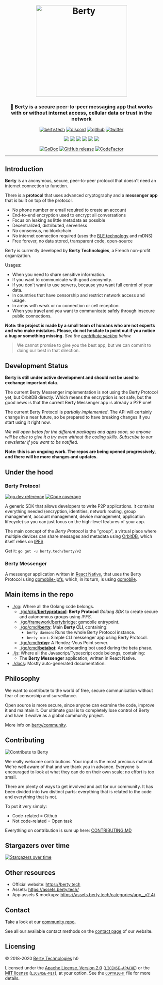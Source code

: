 <h1 align="center">
  <img src="https://berty.tech/img/berty.svg" alt="Berty" title="Berty" height="300px" />
</h1>

<h3 align="center">💬 Berty is a secure peer-to-peer messaging app that works with or without internet access, cellular data or trust in the network</h3>

<p align="center">
    <a href="https://berty.tech"><img alt="berty.tech" src="https://img.shields.io/badge/berty.tech-2845a7?logo=internet-explorer&style=flat" /></a>
    <a href="https://crpt.fyi/berty-discord"><img alt="discord" src="https://img.shields.io/badge/discord-gray?logo=discord" /></a>
    <a href="https://github.com/berty"><img alt="github" src="https://img.shields.io/badge/@berty-471961?logo=github" /></a>
    <a href="https://twitter.com/berty"><img alt="twitter" src="https://img.shields.io/twitter/follow/berty?label=%40berty&style=flat&logo=twitter" /></a>
</p>
<p align="center">
    <a href="https://github.com/berty/berty/actions?query=workflow%3AJS"><img src="https://github.com/berty/berty/workflows/JS/badge.svg" /></a>
    <a href="https://github.com/berty/berty/actions?query=workflow%3AGo"><img src="https://github.com/berty/berty/workflows/Go/badge.svg" /></a>
    <a href="https://github.com/berty/berty/actions?query=workflow%3AProtobuf"><img src="https://github.com/berty/berty/workflows/Protobuf/badge.svg" /></a>
    <a href="https://github.com/berty/berty/actions?query=workflow%3ARelease"><img src="https://github.com/berty/berty/workflows/Release/badge.svg" /></a>
    <a href="https://github.com/berty/berty/actions?query=workflow%3AAndroid"><img src="https://github.com/berty/berty/workflows/Android/badge.svg" /></a>
    <a href="https://buildkite.com/berty"><img src="https://img.shields.io/buildkite/331d828ccb643f90f6302b13ea77ab716ec78d6631af54c987?label=Mobile%20App" /></a>
</p>
<p align="center">
  <a href="https://pkg.go.dev/berty.tech/berty/v2/go?tab=subdirectories"><img alt="GoDoc" src="https://img.shields.io/badge/go.dev-reference-007d9c?logo=go&logoColor=white" /></a>
  <a href="https://github.com/berty/berty/releases"><img alt="GitHub release" src="https://img.shields.io/github/v/release/berty/berty" /></a>
  <a href="https://www.codefactor.io/repository/github/berty/berty"><img src="https://www.codefactor.io/repository/github/berty/berty/badge?s=bf5885a3b2782ead81d91cd423915f2e9ddc9196" alt="CodeFactor" /></a>
  <!--<a href="https://goreportcard.com/report/berty/berty"><img src="https://goreportcard.com/badge/berty/berty" alt="Go Report Card"></a>-->
  <!--<a href="https://bump.sh/doc/berty-messenger"/><img src="https://img.shields.io/badge/bump.sh-messenger%20api-black" /></a>-->
  <!--<a href="https://bump.sh/doc/berty-protocol"/><img src="https://img.shields.io/badge/bump.sh-protocol%20api-black" /></a>-->
</p>

---

## Introduction

**Berty** is an anonymous, secure, peer-to-peer protocol that doesn't need an internet connection to function.

There is a **protocol** that uses advanced cryptography and a **messenger app** that is built on top of the protocol.

- No phone number or email required to create an account
- End-to-end encryption used to encrypt all conversations
- Focus on leaking as little metadata as possible
- Decentralized, distributed, serverless
- No consensus, no blockchain
- No internet connection required (uses the [BLE technology](https://en.wikipedia.org/wiki/Bluetooth_Low_Energy) and mDNS)
- Free forever, no data stored, transparent code, open-source

Berty is currently developed by **Berty Technologies**, a French non-profit organization.

Usages:

- When you need to share sensitive information.
- If you want to communicate with good anonymity.
- If you don't want to use servers, because you want full control of your data.
- In countries that have censorship and restrict network access and usage.
- In areas with weak or no connection or cell reception.
- When you travel and you want to communicate safely through insecure public connections.

**Note: the project is made by a small team of humans who are not experts and who make mistakes. Please, do not hesitate to point out if you notice a bug or something missing.** _See the [contribute section](#contribute) below._

> We cannot promise to give you the best app, but we can commit to doing our best in that direction.

## Development Status

**Berty is still under active development and should not be used to exchange important data**.

The current Berty Messenger implementation is not using the Berty Protocol yet, but OrbitDB directly. Which means the encryption is not safe, but the good news is that the current Berty Messenger app is already a P2P one!

The current Berty Protocol is _partially implemented_. The API will certainly change in a near future, so be prepared to have breaking changes if you start using it right now.

_We will open betas for the different packages and apps soon, so anyone will be able to give it a try even without the coding skills. Subscribe to our newsletter if you want to be notified._

**Note: this is an ongoing work. The repos are being opened progressively, and there will be more changes and updates.**

## Under the hood

<!-- _TODO: add a high-level schema of how things are connected together_ -->

### Berty Protocol

[![go.dev reference](https://img.shields.io/badge/go.dev-reference-007d9c?logo=go&logoColor=white)](https://pkg.go.dev/berty.tech/berty/v2/go/pkg/bertyprotocol?tab=doc)
[![Code coverage](https://codecov.io/gh/berty/berty/branch/master/graph/badge.svg?token=rBPpNHNNow)](https://codecov.io/gh/berty/berty)

A generic SDK that allows developers to write P2P applications. It contains everything needed (encryption, identities, network routing, group management, account management, device management, application lifecycle) so you can just focus on the high-level features of your app.

The main concept of the _Berty Protocol_ is the "group", a virtual place where multiple devices can share messages and metadata using [OrbitDB](https://github.com/orbitdb), which itself relies on [IPFS](https://ipfs.io/).

<!-- _TODO: add usage examples_ -->

Get it: `go get -u berty.tech/berty/v2`

### Berty Messenger

A messenger application written in [React Native](https://reactnative.dev/), that uses the Berty Protocol using [gomobile-ipfs](https://github.com/ipfs-shipyard/gomobile-ipfs), which, in its turn, is using [gomobile](https://github.com/golang/mobile).

## Main items in the repo

- [./go](go): Where all the Golang code belongs.
  - [./go/pkg/**bertyprotocol**](go/pkg/bertyprotocol): **Berty Protocol** _Golang SDK_ to create secure and autonomous groups using _IPFS_.
  - [./go/framework/bertybridge](go/framework/bertybridge): gomobile entrypoint.
  - [./go/cmd/**berty**](go/cmd/berty): Main **Berty CLI**, containing:
    - `berty daemon`: Runs the whole Berty Protocol instance.
    - `berty mini`: Simple CLI messenger app using Berty Protocol.
  - [./go/cmd/**rdvp**](go/cmd/rdvp): A Rendez-Vous Point server.
  - [./go/cmd/**betabot**](go/cmd/betabot): An onboarding bot used during the beta phase.
- [./js](js): Where all the Javascript/Typescript code belongs, containing:
  - The **Berty Messenger** application, written in React Native.
- [./docs](docs): Mostly auto-generated documentation.

## Philosophy

We want to contribute to the world of free, secure communication without fear of censorship and surveillance.

Open source is more secure, since anyone can examine the code, improve it and maintain it. Our ultimate goal is to completely lose control of Berty and have it evolve as a global community project.

More info on [berty/community](https://github.com/berty/community).

## Contributing

![Contribute to Berty](https://assets.berty.tech/files/contribute-contribute_v2--Contribute-berty-ultra-light.gif)

We really welcome contributions. Your input is the most precious material. We're well aware of that and we thank you in advance. Everyone is encouraged to look at what they can do on their own scale; no effort is too small.

There are plenty of ways to get involved and act for our community. It has been divided into two distinct parts: everything that is related to the code and everything that is not.

To put it very simply:
* Code-related = Github
* Not code-related = Open task

Everything on contribution is sum up here: [CONTRIBUTING.MD](https://github.com/berty/community/blob/master/CONTRIBUTING.md)

## Stargazers over time

[![Stargazers over time](https://starchart.cc/berty/berty.svg)](https://starchart.cc/berty/berty)

## Other resources

- Official website: https://berty.tech
- Assets: https://assets.berty.tech/
- App assets & mockups: https://assets.berty.tech/categories/app__v2.4/

## Contact

Take a look at our [community repo](https://github.com/berty/community/).

See all our available contact methods on the [contact page](https://berty.tech/contact) of our website.

## Licensing

© 2018-2020 [Berty Technologies](https://berty.tech)
h0

Licensed under the [Apache License, Version 2.0](https://www.apache.org/licenses/LICENSE-2.0) ([`LICENSE-APACHE`](LICENSE-APACHE)) or the [MIT license](https://opensource.org/licenses/MIT) ([`LICENSE-MIT`](LICENSE-MIT)), at your option. See the [`COPYRIGHT`](COPYRIGHT) file for more details.
